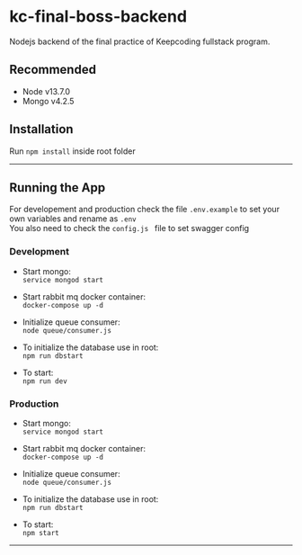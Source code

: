 # kc-final-boss-backend
Nodejs backend of the final practice of Keepcoding fullstack program.  
## **Recommended**  
- Node  v13.7.0  
- Mongo v4.2.5  

## **Installation**  
Run `npm install` inside root folder  

--- 
## **Running the App**
For developement and production check the file `.env.example` to set your own variables and rename as `.env`  
You also need to check the `config.js ` file to set swagger config

### Development
- Start mongo:  
`service mongod start`  

- Start rabbit mq docker container:  
`docker-compose up -d`  

- Initialize queue consumer:  
`node queue/consumer.js`  

- To initialize the database use in root:  
`npm run dbstart`  

- To start:  
`npm run dev`  


### Production  
- Start mongo:  
`service mongod start`  

- Start rabbit mq docker container:  
`docker-compose up -d`  

- Initialize queue consumer:  
`node queue/consumer.js`  

- To initialize the database use in root:  
`npm run dbstart`  

- To start:  
`npm start`

--- 




